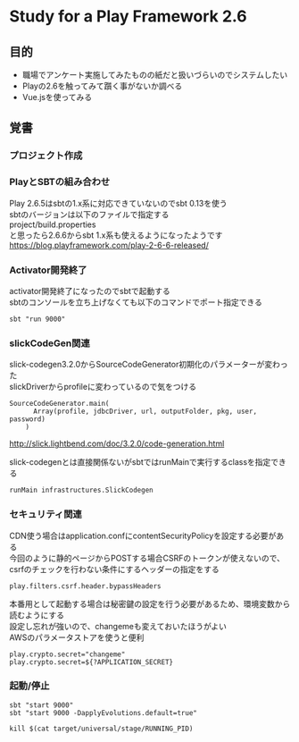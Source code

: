 Study for a Play Framework 2.6
====

## 目的
- 職場でアンケート実施してみたものの紙だと扱いづらいのでシステムしたい
- Playの2.6を触ってみて躓く事がないか調べる
- Vue.jsを使ってみる

## 覚書
### プロジェクト作成

### PlayとSBTの組み合わせ
Play 2.6.5はsbtの1.x系に対応できていないのでsbt 0.13を使う  
sbtのバージョンは以下のファイルで指定する  
project/build.properties  
と思ったら2.6.6からsbt 1.x系も使えるようになったようです  
https://blog.playframework.com/play-2-6-6-released/  

### Activator開発終了
activator開発終了になったのでsbtで起動する  
sbtのコンソールを立ち上げなくても以下のコマンドでポート指定できる  

```
sbt "run 9000"
```



### slickCodeGen関連

slick-codegen3.2.0からSourceCodeGenerator初期化のパラメーターが変わった  
slickDriverからprofileに変わっているので気をつける

```
SourceCodeGenerator.main(
      Array(profile, jdbcDriver, url, outputFolder, pkg, user, password)
    )
```

http://slick.lightbend.com/doc/3.2.0/code-generation.html  


slick-codegenとは直接関係ないがsbtではrunMainで実行するclassを指定できる

```
runMain infrastructures.SlickCodegen
```


### セキュリティ関連
CDN使う場合はapplication.confにcontentSecurityPolicyを設定する必要がある  
今回のように静的ページからPOSTする場合CSRFのトークンが使えないので、csrfのチェックを行わない条件にするヘッダーの指定をする  

```
play.filters.csrf.header.bypassHeaders
```

本番用として起動する場合は秘密鍵の設定を行う必要があるため、環境変数から読むようにする  
設定し忘れが強いので、changemeも変えておいたほうがよい  
AWSのパラメータストアを使うと便利  

```
play.crypto.secret="changeme"
play.crypto.secret=${?APPLICATION_SECRET}
```


### 起動/停止

```
sbt "start 9000"
sbt "start 9000 -DapplyEvolutions.default=true"

kill $(cat target/universal/stage/RUNNING_PID)
```
